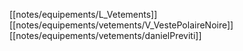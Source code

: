[[notes/equipements/L_Vetements]] [[notes/equipements/vetements/V_VestePolaireNoire]] [[notes/equipements/vetements/danielPreviti]]